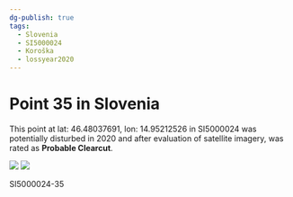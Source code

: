 ```yaml
---
dg-publish: true
tags:
  - Slovenia
  - SI5000024
  - Koroška
  - lossyear2020
---
```


# Point 35 in Slovenia

This point at lat: 46.48037691, lon: 14.95212526 in SI5000024 was potentially disturbed in 2020 and after evaluation of satellite imagery, was rated as **Probable Clearcut**.

<div class='juxtapose' data-showcredits='false'>
<img src='https://baserow-backend-production20240528124524339000000001.s3.amazonaws.com/user_files/3djMyhmp9VdaI7d2AttTHFf8AgKkqVwM_134105d7647592f3b5dd161a12038bdc6f54053dedbcc23d027b8232d4437d86.png' data-label='March 2019' />
<img src='https://baserow-backend-production20240528124524339000000001.s3.amazonaws.com/user_files/Zc7trDFQP2sl7WIgFggyJgUKSJUXjjiX_ef96af4971e89debfd5efac9c0bea45eddc313a96b2c249b772d6de0cf91ac2d.png' data-label='March 2021' />
</div>

SI5000024-35